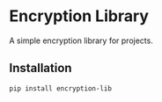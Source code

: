 # Encryption Library

A simple encryption library for projects.

## Installation

```bash
pip install encryption-lib
